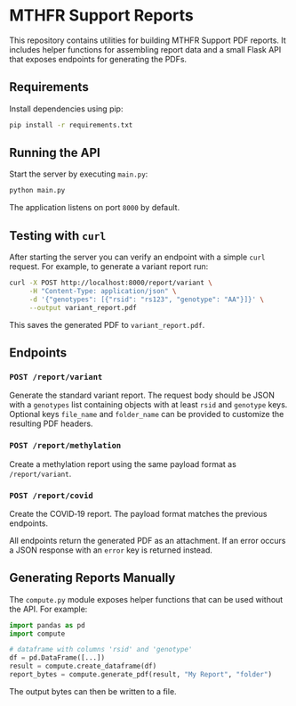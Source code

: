 # MTHFR Support Reports

This repository contains utilities for building MTHFR Support PDF reports. It includes
helper functions for assembling report data and a small Flask API that exposes
endpoints for generating the PDFs.

## Requirements

Install dependencies using pip:

```bash
pip install -r requirements.txt
```

## Running the API

Start the server by executing `main.py`:

```bash
python main.py
```

The application listens on port `8000` by default.

## Testing with `curl`

After starting the server you can verify an endpoint with a simple `curl` request.
For example, to generate a variant report run:

```bash
curl -X POST http://localhost:8000/report/variant \
     -H "Content-Type: application/json" \
     -d '{"genotypes": [{"rsid": "rs123", "genotype": "AA"}]}' \
     --output variant_report.pdf
```

This saves the generated PDF to `variant_report.pdf`.

## Endpoints

### `POST /report/variant`
Generate the standard variant report. The request body should be JSON with a
`genotypes` list containing objects with at least `rsid` and `genotype` keys.
Optional keys `file_name` and `folder_name` can be provided to customize the
resulting PDF headers.

### `POST /report/methylation`
Create a methylation report using the same payload format as `/report/variant`.

### `POST /report/covid`
Create the COVID‑19 report. The payload format matches the previous endpoints.

All endpoints return the generated PDF as an attachment. If an error occurs a
JSON response with an `error` key is returned instead.

## Generating Reports Manually

The `compute.py` module exposes helper functions that can be used without the
API. For example:

```python
import pandas as pd
import compute

# dataframe with columns 'rsid' and 'genotype'
df = pd.DataFrame([...])
result = compute.create_dataframe(df)
report_bytes = compute.generate_pdf(result, "My Report", "folder")
```

The output bytes can then be written to a file.
